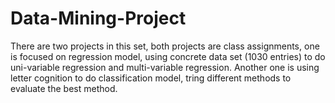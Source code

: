 # Data-Mining-Project
There are two projects in this set, both projects are class assignments, one is focused on regression model, using concrete data set (1030 entries) to do uni-variable regression and multi-variable regression. Another one is using letter cognition to do classification model, tring different methods to evaluate the best method.
